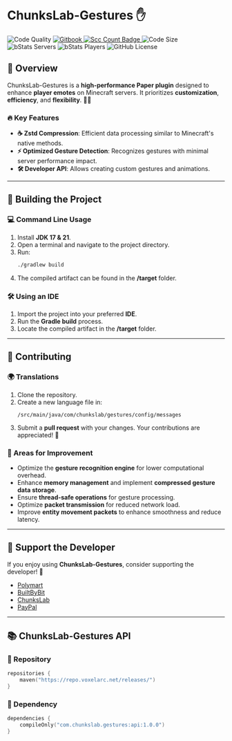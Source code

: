 # ChunksLab-Gestures ✋

![Code Quality](https://img.shields.io/codefactor/grade/github/ChunksLab/ChunksLab-Gestures)
<a href="https://wiki.chunkslab.com" alt="GitBook">
<img src="https://img.shields.io/badge/docs-gitbook-brightgreen" alt="Gitbook"/>
</a>
<a href="https://github.com/ChunksLab/ChunksLab-Gestures/">
<img src="https://sloc.xyz/github/ChunksLab/ChunksLab-Gestures/?category=codes" alt="Scc Count Badge"/>
</a>
![Code Size](https://img.shields.io/github/languages/code-size/ChunksLab/ChunksLab-Gestures)
![bStats Servers](https://img.shields.io/bstats/servers/25019)
![bStats Players](https://img.shields.io/bstats/players/25019)
![GitHub License](https://img.shields.io/github/license/ChunksLab/ChunksLab-Gestures)

## 📌 Overview

ChunksLab-Gestures is a **high-performance Paper plugin** designed to enhance **player emotes** on Minecraft servers. It prioritizes **customization**, **efficiency**, and **flexibility**. 🏃‍♂️

### 🔥 Key Features

- **☕ Zstd Compression**: Efficient data processing similar to Minecraft's native methods.
- **⚡ Optimized Gesture Detection**: Recognizes gestures with minimal server performance impact.
- **🛠️ Developer API**: Allows creating custom gestures and animations.

---
## 🔧 Building the Project

### 💻 Command Line Usage

1. Install **JDK 17 & 21**.
2. Open a terminal and navigate to the project directory.
3. Run:
   ```sh
   ./gradlew build
   ```
4. The compiled artifact can be found in the **/target** folder.

### 🛠️ Using an IDE

1. Import the project into your preferred **IDE**.
2. Run the **Gradle build** process.
3. Locate the compiled artifact in the **/target** folder.

---
## 🤝 Contributing

### 🌍 Translations

1. Clone the repository.
2. Create a new language file in:
   ```
   /src/main/java/com/chunkslab/gestures/config/messages
   ```
3. Submit a **pull request** with your changes. Your contributions are appreciated! 💖

### 🚀 Areas for Improvement

- Optimize the **gesture recognition engine** for lower computational overhead.
- Enhance **memory management** and implement **compressed gesture data storage**.
- Ensure **thread-safe operations** for gesture processing.
- Optimize **packet transmission** for reduced network load.
- Improve **entity movement packets** to enhance smoothness and reduce latency.

---
## 💖 Support the Developer

If you enjoy using **ChunksLab-Gestures**, consider supporting the developer! 🥰

- [Polymart](https://polymart.org/resource/chunkslab-gestures/)
- [BuiltByBit](https://builtbybit.com/resources/chunkslab-gestures/)
- [ChunksLab](https://chunkslab.com/chunkslab-gestures/)
- [PayPal](https://paypal.me/tamergumus)

---
## 📚 ChunksLab-Gestures API

### 📌 Repository
```kotlin
repositories {
    maven("https://repo.voxelarc.net/releases/")
}
```

### 📌 Dependency
```kotlin
dependencies {
    compileOnly("com.chunkslab.gestures:api:1.0.0")
}
```
